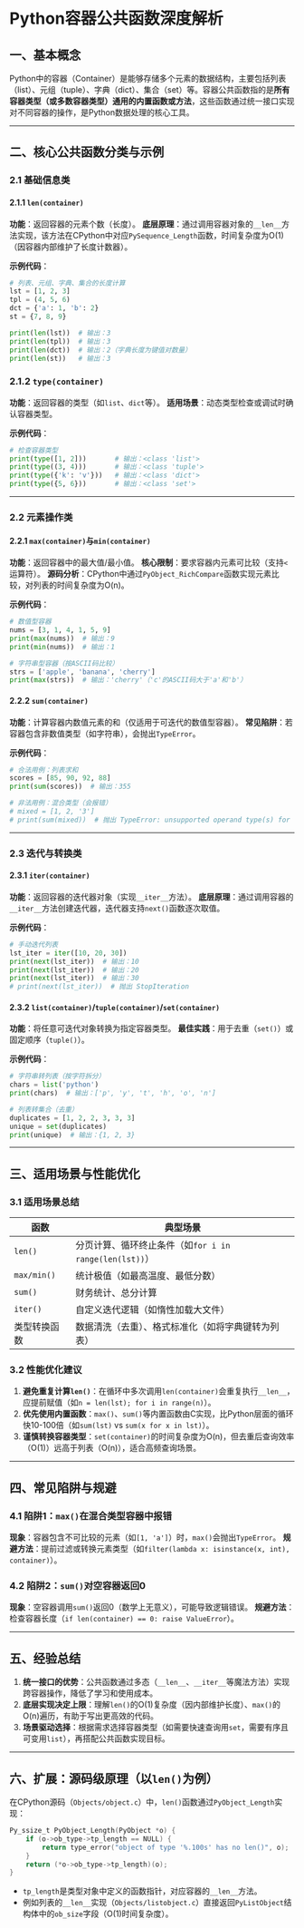 # Python容器公共函数深度解析

## 一、基本概念
Python中的容器（Container）是能够存储多个元素的数据结构，主要包括列表（list）、元组（tuple）、字典（dict）、集合（set）等。容器公共函数指的是**所有容器类型（或多数容器类型）通用的内置函数或方法**，这些函数通过统一接口实现对不同容器的操作，是Python数据处理的核心工具。

---

## 二、核心公共函数分类与示例
### 2.1 基础信息类
#### 2.1.1 `len(container)`
**功能**：返回容器的元素个数（长度）。
**底层原理**：通过调用容器对象的`__len__`方法实现，该方法在CPython中对应`PySequence_Length`函数，时间复杂度为O(1)（因容器内部维护了长度计数器）。

**示例代码**：
```python
# 列表、元组、字典、集合的长度计算
lst = [1, 2, 3]
tpl = (4, 5, 6)
dct = {'a': 1, 'b': 2}
st = {7, 8, 9}

print(len(lst))  # 输出：3
print(len(tpl))  # 输出：3
print(len(dct))  # 输出：2（字典长度为键值对数量）
print(len(st))   # 输出：3
```

### 2.1.2 `type(container)`
**功能**：返回容器的类型（如`list`、`dict`等）。
**适用场景**：动态类型检查或调试时确认容器类型。

**示例代码**：
```python
# 检查容器类型
print(type([1, 2]))       # 输出：<class 'list'>
print(type((3, 4)))       # 输出：<class 'tuple'>
print(type({'k': 'v'}))   # 输出：<class 'dict'>
print(type({5, 6}))       # 输出：<class 'set'>
```

---

### 2.2 元素操作类
#### 2.2.1 `max(container)`与`min(container)`
**功能**：返回容器中的最大值/最小值。
**核心限制**：要求容器内元素可比较（支持`<`运算符）。
**源码分析**：CPython中通过`PyObject_RichCompare`函数实现元素比较，对列表的时间复杂度为O(n)。

**示例代码**：
```python
# 数值型容器
nums = [3, 1, 4, 1, 5, 9]
print(max(nums))  # 输出：9
print(min(nums))  # 输出：1

# 字符串型容器（按ASCII码比较）
strs = ['apple', 'banana', 'cherry']
print(max(strs))  # 输出：'cherry'（'c'的ASCII码大于'a'和'b'）
```

#### 2.2.2 `sum(container)`
**功能**：计算容器内数值元素的和（仅适用于可迭代的数值型容器）。
**常见陷阱**：若容器包含非数值类型（如字符串），会抛出`TypeError`。

**示例代码**：
```python
# 合法用例：列表求和
scores = [85, 90, 92, 88]
print(sum(scores))  # 输出：355

# 非法用例：混合类型（会报错）
# mixed = [1, 2, '3']
# print(sum(mixed))  # 抛出 TypeError: unsupported operand type(s) for +: 'int' and 'str'
```

---

### 2.3 迭代与转换类
#### 2.3.1 `iter(container)`
**功能**：返回容器的迭代器对象（实现`__iter__`方法）。
**底层原理**：通过调用容器的`__iter__`方法创建迭代器，迭代器支持`next()`函数逐次取值。

**示例代码**：
```python
# 手动迭代列表
lst_iter = iter([10, 20, 30])
print(next(lst_iter))  # 输出：10
print(next(lst_iter))  # 输出：20
print(next(lst_iter))  # 输出：30
# print(next(lst_iter))  # 抛出 StopIteration
```

#### 2.3.2 `list(container)`/`tuple(container)`/`set(container)`
**功能**：将任意可迭代对象转换为指定容器类型。
**最佳实践**：用于去重（`set()`）或固定顺序（`tuple()`）。

**示例代码**：
```python
# 字符串转列表（按字符拆分）
chars = list('python')
print(chars)  # 输出：['p', 'y', 't', 'h', 'o', 'n']

# 列表转集合（去重）
duplicates = [1, 2, 2, 3, 3, 3]
unique = set(duplicates)
print(unique)  # 输出：{1, 2, 3}
```

---

## 三、适用场景与性能优化
### 3.1 适用场景总结
| 函数          | 典型场景                                                                 |
|---------------|--------------------------------------------------------------------------|
| `len()`       | 分页计算、循环终止条件（如`for i in range(len(lst))`）                   |
| `max/min()`   | 统计极值（如最高温度、最低分数）                                         |
| `sum()`       | 财务统计、总分计算                                                       |
| `iter()`      | 自定义迭代逻辑（如惰性加载大文件）                                       |
| 类型转换函数  | 数据清洗（去重）、格式标准化（如将字典键转为列表）                       |

### 3.2 性能优化建议
1. **避免重复计算`len()`**：在循环中多次调用`len(container)`会重复执行`__len__`，应提前赋值（如`n = len(lst); for i in range(n)`）。
2. **优先使用内置函数**：`max()`、`sum()`等内置函数由C实现，比Python层面的循环快10-100倍（如`sum(lst)` vs `sum(x for x in lst)`）。
3. **谨慎转换容器类型**：`set(container)`的时间复杂度为O(n)，但去重后查询效率（O(1)）远高于列表（O(n)），适合高频查询场景。

---

## 四、常见陷阱与规避
### 4.1 陷阱1：`max()`在混合类型容器中报错
**现象**：容器包含不可比较的元素（如`[1, 'a']`）时，`max()`会抛出`TypeError`。
**规避方法**：提前过滤或转换元素类型（如`filter(lambda x: isinstance(x, int), container)`）。

### 4.2 陷阱2：`sum()`对空容器返回0
**现象**：空容器调用`sum()`返回0（数学上无意义），可能导致逻辑错误。
**规避方法**：检查容器长度（`if len(container) == 0: raise ValueError`）。

---

## 五、经验总结
1. **统一接口的优势**：公共函数通过多态（`__len__`、`__iter__`等魔法方法）实现跨容器操作，降低了学习和使用成本。
2. **底层实现决定上限**：理解`len()`的O(1)复杂度（因内部维护长度）、`max()`的O(n)遍历，有助于写出更高效的代码。
3. **场景驱动选择**：根据需求选择容器类型（如需要快速查询用`set`，需要有序且可变用`list`），再搭配公共函数实现目标。

---

## 六、扩展：源码级原理（以`len()`为例）
在CPython源码（`Objects/object.c`）中，`len()`函数通过`PyObject_Length`实现：
```c
Py_ssize_t PyObject_Length(PyObject *o) {
    if (o->ob_type->tp_length == NULL) {
        return type_error("object of type '%.100s' has no len()", o);
    }
    return (*o->ob_type->tp_length)(o);
}
```
- `tp_length`是类型对象中定义的函数指针，对应容器的`__len__`方法。
- 例如列表的`__len__`实现（`Objects/listobject.c`）直接返回`PyListObject`结构体中的`ob_size`字段（O(1)时间复杂度）。